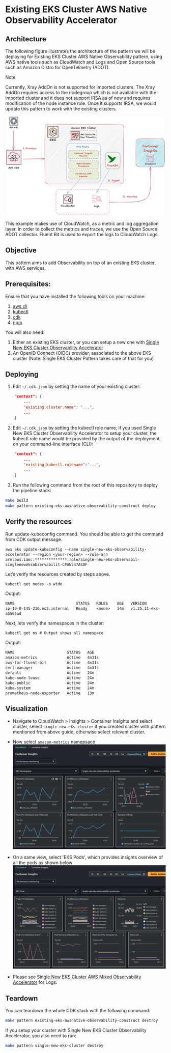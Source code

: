 # Existing EKS Cluster AWS Native Observability Accelerator

## Architecture

The following figure illustrates the architecture of the pattern we will be deploying for Existing EKS Cluster AWS Native Observability pattern, using AWS native tools such as CloudWatch and Logs and Open Source tools such as Amazon Distro for OpenTelmetry (ADOT).

> [!NOTE]
> Currently, Xray AddOn is not supported for imported clusters. The Xray AddOn requires access to the nodegroup which is not available with the imported cluster and it does not support IRSA as of now and requires modification of the node instance role. Once it supports IRSA, we would update this pattern to work with the existing clusters.

![Architecture](../images/existing-eks-awsnative.png)

This example makes use of CloudWatch, as a metric and log aggregation layer. In order to collect the metrics and traces, we use the Open Source ADOT collector. Fluent Bit is used to export the logs to CloudWatch Logs.


## Objective

This pattern aims to add Observability on top of an existing EKS cluster, with AWS services.

## Prerequisites:

Ensure that you have installed the following tools on your machine:

1. [aws cli](https://docs.aws.amazon.com/cli/latest/userguide/install-cliv2.html)
2. [kubectl](https://Kubernetes.io/docs/tasks/tools/)
3. [cdk](https://docs.aws.amazon.com/cdk/v2/guide/getting_started.html#getting_started_install)
4. [npm](https://docs.npmjs.com/cli/v8/commands/npm-install)

You will also need:

1. Either an existing EKS cluster, or you can setup a new one with  [Single New EKS Cluster Observability Accelerator](../single-new-eks-observability-accelerators/single-new-eks-cluster.md)
2. An OpenID Connect (OIDC) provider, associated to the above EKS cluster (Note: Single EKS Cluster Pattern takes care of that for you)

## Deploying

1. Edit `~/.cdk.json` by setting the name of your existing cluster:

```json
    "context": {
        ...
        "existing.cluster.name": "...",
        ...
    }
```

2. Edit `~/.cdk.json` by setting the kubectl role name; if you used Single New EKS Cluster Observability Accelerator to setup your cluster, the kubectl role name would be provided by the output of the deployment, on your command-line interface (CLI):

```json
    "context": {
        ...
        "existing.kubectl.rolename":"...",
        ...
    }
```

3. Run the following command from the root of this repository to deploy the pipeline stack:

```bash
make build
make pattern existing-eks-awsnative-observability-construct deploy
```

## Verify the resources

Run update-kubeconfig command. You should be able to get the command from CDK output message.
```
aws eks update-kubeconfig --name single-new-eks-observability-accelerator --region <your-region> --role-arn arn:aws:iam::**************:role/single-new-eks-observabil-singleneweksobservabilit-CPAN247ASDF
```
Let’s verify the resources created by steps above.

```
kubectl get nodes -o wide
```

Output:
```
NAME                           STATUS   ROLES    AGE   VERSION
ip-10-0-145-216.ec2.internal   Ready    <none>   14m   v1.25.11-eks-a5565ad
```

Next, lets verify the namespaces in the cluster:
```
kubectl get ns # Output shows all namespace
```

Output:
```
NAME                       STATUS   AGE
amazon-metrics             Active   4m31s
aws-for-fluent-bit         Active   4m31s
cert-manager               Active   4m31s
default                    Active   24m
kube-node-lease            Active   24m
kube-public                Active   24m
kube-system                Active   24m
prometheus-node-exporter   Active   13m
```

## Visualization
- Navigate to CloudWatch > Insights > Container Insights and select cluster, select `single-new-eks-cluster` if you created cluster with pattern mentioned from above guide, otherwise select relevant cluster.
- Now select `amazon-metrics` namepsace
![Container Insights - Namespace](../images/awsnative-container-insights-1.png)
- On a same view, select 'EKS Pods', which provides insights overview of all the pods as shown below
![Container Insights - EKS Pods](../images/awsnative-container-insights-2.png)

- Please see [Single New EKS Cluster AWS Mixed Observability Accelerator](../single-new-eks-observability-accelerators/single-new-eks-mixed-observability.md#viewing-logs) for Logs.

## Teardown

You can teardown the whole CDK stack with the following command:

```bash
make pattern existing-eks-awsnative-observability-construct destroy
```

If you setup your cluster with Single New EKS Cluster Observability Accelerator, you also need to run:

```bash
make pattern single-new-eks-cluster destroy
```
